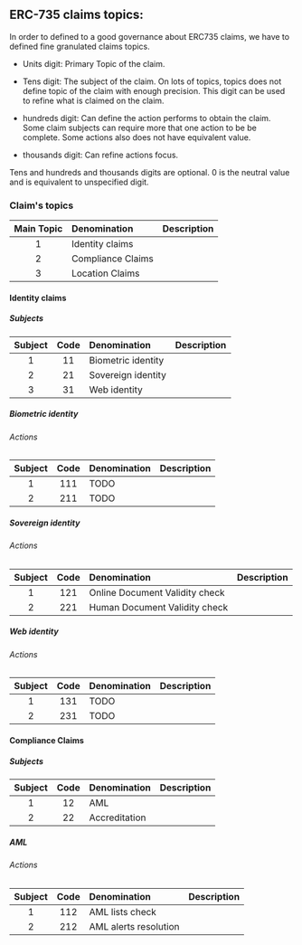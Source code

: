 ## ERC-735 claims topics:

In order to defined to a good governance about ERC735 claims, we have to defined fine granulated claims topics.

- Units digit: Primary Topic of the claim.

- Tens digit: The subject of the claim. On lots of topics, topics does not define topic of the claim with enough precision. 
This digit can be used to refine what is claimed on the claim.

- hundreds digit: Can define the action performs to obtain the claim. 
Some claim subjects can require more that one action to be be complete. Some actions also does not have equivalent value.

- thousands digit: Can refine actions focus. 

Tens and hundreds and thousands digits are optional. 0 is the neutral value and is equivalent to unspecified digit. 

### Claim's topics

| Main Topic | Denomination    | Description       | 
|:----------:|:----------------|:------------------|
|1|Identity claims ||
|2|Compliance Claims||
|3|Location Claims||

#### Identity claims

##### Subjects

| Subject    | Code | Denomination    | Description      | 
|:----------:|:----:|:----------------|:-----------------|
|1|11| Biometric identity ||
|2|21| Sovereign identity ||
|3|31| Web identity ||

##### Biometric identity

###### Actions

| Subject    | Code | Denomination    | Description      | 
|:----------:|:----:|:----------------|:-----------------|
|1|111| TODO ||
|2|211| TODO ||

##### Sovereign identity

###### Actions

| Subject    | Code | Denomination    | Description      | 
|:----------:|:----:|:----------------|:-----------------|
|1|121| Online Document Validity check ||
|2|221| Human Document Validity check ||


##### Web identity

###### Actions

| Subject    | Code | Denomination    | Description      | 
|:----------:|:----:|:----------------|:-----------------|
|1|131| TODO ||
|2|231| TODO ||


#### Compliance Claims

##### Subjects

| Subject    | Code | Denomination    | Description      | 
|:----------:|:----:|:----------------|:-----------------|
|1|12| AML ||
|2|22| Accreditation ||

##### AML

###### Actions

| Subject    | Code | Denomination    | Description      | 
|:----------:|:----:|:----------------|:-----------------|
|1|112| AML lists check ||
|2|212| AML alerts resolution ||